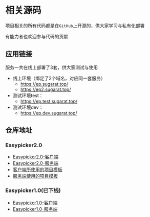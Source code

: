 # 相关源码

项目相关的所有代码都是在`GitHub`上开源的，供大家学习与私有化部署

有能力者也欢迎参与代码的贡献

## 应用链接
服务一共在线上部署了3套，供大家测试与使用
* 线上环境（绑定了2个域名，对应同一套服务）
  * https://ep.sugarat.top/
  * https://ep2.sugarat.top/
* 测试环境test：
  * https://ep.test.sugarat.top/
* 测试环境dev：
  * https://ep.dev.sugarat.top/

## 仓库地址
### Easypicker2.0
* [Easypicker2.0-客户端](https://github.com/ATQQ/easypicker2-client)
* [Easypicker2.0-服务端](https://github.com/ATQQ/easypicker2-server)
* [客户端所使用的项目模板](https://github.com/ATQQ/vite-vue3-template)
* [服务端使用的项目模板](https://github.com/ATQQ/node-server)

### Easypicker1.0(已下线)
* [Easypicker1.0-客户端](https://github.com/ATQQ/EasyPicker-webpack)
* [Easypicker1.0-服务端](https://github.com/ATQQ/easypicker-server)